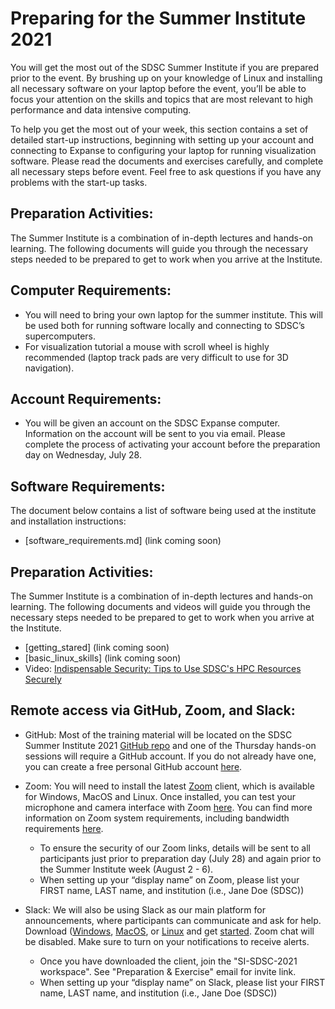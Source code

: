 # Preparing for the Summer Institute 2021
You will get the most out of the SDSC Summer Institute if you are prepared prior to the event. By brushing up on your knowledge of Linux and installing all necessary software on your laptop before the event, you’ll be able to focus your attention on the skills and topics that are most relevant to high performance and data intensive computing.

To help you get the most out of your week, this section contains a set of detailed start-up instructions, beginning with setting up your account and connecting to Expanse to configuring your laptop for running visualization software. Please read the documents and exercises carefully, and complete all necessary steps before event. Feel free to ask questions if you have any problems with the start-up tasks.

## Preparation Activities:
The Summer Institute is a combination of in-depth lectures and hands-on learning. The following documents will guide you through the necessary steps needed to be prepared to get to work when you arrive at the Institute.

##  Computer Requirements:

* You will need to bring your own laptop for the summer institute. This will be used both for running software locally and connecting to SDSC’s supercomputers.
* For visualization tutorial a mouse with scroll wheel is highly recommended (laptop track pads are very difficult to use for 3D navigation).

##  Account Requirements:

* You will be given an account on the SDSC Expanse computer. Information on the account will be sent to you via email. Please complete the process of activating your account before the preparation day on Wednesday, July 28. 

## Software Requirements:
The document below contains a list of software being used at the institute and installation instructions:
* [software_requirements.md] (link coming soon)

## Preparation Activities:

The Summer Institute is a combination of in-depth lectures and hands-on learning. The following documents and videos will guide you through the necessary steps needed to be prepared to get to work when you arrive at the Institute.

* [getting_stared] (link coming soon)
* [basic_linux_skills] (link coming soon)
* Video: [Indispensable Security: Tips to Use SDSC's HPC Resources Securely](https://education.sdsc.edu/training/interactive/202007_security_tips/index.php)

## Remote access via GitHub, Zoom, and Slack:

* GitHub: Most of the training material will be located on the SDSC Summer Institute 2021 [GitHub repo](https://github.com/sdsc/sdsc-summer-institute-2021) and one of the Thursday hands-on sessions will require a GitHub account. If you do not already have one, you can create a free personal GitHub account [here](https://docs.github.com/en/github/getting-started-with-github/signing-up-for-github/signing-up-for-a-new-github-account).   

* Zoom: You will need to install the latest [Zoom](https://zoom.us/download) client, which is available for Windows, MacOS and Linux. Once installed, you can test your microphone and camera interface with Zoom [here](https://zoom.us/test). You can find more information on Zoom system requirements, including bandwidth requirements [here](https://support.zoom.us/hc/en-us/articles/201362023-System-Requirements-for-PC-Mac-and-Linux).  
  * To ensure the security of our Zoom links, details will be sent to all participants just prior to preparation day (July 28) and again prior to the Summer Institute week (August 2 - 6).  
  * When setting up your “display name” on Zoom, please list your FIRST name, LAST name, and institution (i.e., Jane Doe (SDSC)) 

* Slack: We will also be using Slack as our main platform for announcements, where participants can communicate and ask for help. Download ([Windows](https://slack.com/downloads/windows), [MacOS](https://slack.com/downloads/mac), or [Linux](https://slack.com/downloads/linux) and get [started](https://slack.com/help/articles/218080037-Getting-started-for-new-Slack-users).  Zoom chat will be disabled. Make sure to turn on your notifications to receive alerts. 
  * Once you have downloaded the client, join the "SI-SDSC-2021 workspace". See "Preparation & Exercise" email for invite link.  
  * When setting up your “display name” on Slack, please list your FIRST name, LAST name, and institution (i.e., Jane Doe (SDSC)) 

